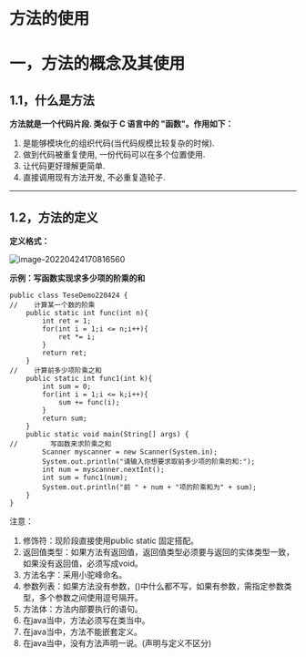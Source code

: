 #  方法的使用

#  一，方法的概念及其使用

##  1.1，什么是方法

**方法就是一个代码片段. 类似于 C 语言中的 "函数"。作用如下：**

1. 是能够模块化的组织代码(当代码规模比较复杂的时候).
2. 做到代码被重复使用, 一份代码可以在多个位置使用.
3. 让代码更好理解更简单.
4. 直接调用现有方法开发, 不必重复造轮子.

****



##  1.2，方法的定义

**定义格式：**

![image-20220424170816560](C:\Users\14776\AppData\Roaming\Typora\typora-user-images\image-20220424170816560.png) 

**示例：写函数实现求多少项的阶乘的和**

````
public class TeseDemo220424 {
//    计算某一个数的阶乘
    public static int func(int n){
        int ret = 1;
        for(int i = 1;i <= n;i++){
            ret *= i;
        }
        return ret;
    }
//    计算前多少项阶乘之和
    public static int func1(int k){
        int sum = 0;
        for(int i = 1;i <= k;i++){
            sum += func(i);
        }
        return sum;
    }
    public static void main(String[] args) {
//        写函数来求阶乘之和
        Scanner myscanner = new Scanner(System.in);
        System.out.println("请输入你想要求取前多少项的阶乘的和:");
        int num = myscanner.nextInt();
        int sum = func1(num);
        System.out.println("前 " + num + "项的阶乘和为" + sum);
    }
}
````

注意：

1. 修饰符：现阶段直接使用public static 固定搭配。
2. 返回值类型：如果方法有返回值，返回值类型必须要与返回的实体类型一致，如果没有返回值，必须写成void。
3. 方法名字：采用小驼峰命名。
4. 参数列表：如果方法没有参数，()中什么都不写，如果有参数，需指定参数类型，多个参数之间使用逗号隔开。
5. 方法体：方法内部要执行的语句。
6. 在java当中，方法必须写在类当中。
7. 在java当中，方法不能嵌套定义。
8. 在java当中，没有方法声明一说。(声明与定义不区分)